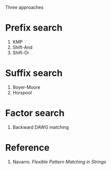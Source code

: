 
Three approaches

# Prefix search

1. KMP
2. Shift-And
3. Shift-Or

# Suffix search

1. Boyer-Moore
2. Horspool

# Factor search

1. Backward DAWG matching


# Reference

1. Navarro. *Flexible Pattern Matching in Strings*
